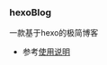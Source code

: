 ### hexoBlog
一款基于hexo的极简博客

- 参考[使用说明](https://github.com/neilismq/hexoBlog/blob/main/source/_posts/%E6%90%AD%E5%BB%BA%E5%8D%9A%E5%AE%A2.md)
